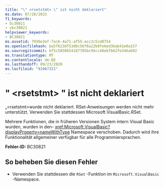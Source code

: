 ```yaml
---
title: "\" <rsetstmt> \" ist nicht deklariert"
ms.date: 07/20/2015
f1_keywords:
- bc30821
- vbc30821
helpviewer_keywords:
- BC30821
ms.assetid: 7936e3ef-7ac6-4a71-af55-acc2c5cd8754
ms.openlocfilehash: ba5f623df53d0c56f6a22b8fe6ed36ab41e0a157
ms.sourcegitcommit: bf5c5850654187705bc94cc40ebfb62fe346ab02
ms.translationtype: MT
ms.contentlocale: de-DE
ms.lasthandoff: 09/23/2020
ms.locfileid: "91067321"
---
```

# <a name="rsetstmt-is-not-declared"></a>" \<rsetstmt> " ist nicht deklariert

„\<rsetstmt>wurde nicht deklariert. RSet-Anweisungen werden nicht mehr unterstützt. Verwenden Sie stattdessen Microsoft.VisualBasic.RSet.  
  
 Mehrere Funktionen, die in früheren Versionen System intern Visual Basic wurden, wurden in den- <xref:Microsoft.VisualBasic?displayProperty=nameWithType> Namespace verschoben. Dadurch wird ihre Funktionalität allgemeiner verfügbar für alle Programmiersprachen.  
  
 **Fehler-ID:** BC30821  
  
## <a name="to-correct-this-error"></a>So beheben Sie diesen Fehler  
  
- Verwenden Sie stattdessen die `RSet` -Funktion im `Microsoft.VisualBasic` -Namespace.  
